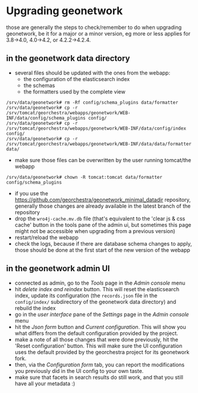 # Upgrading geonetwork

those are generally the steps to check/remember to do when upgrading
geonetwork, be it for a major or a minor version, eg more or less applies for
3.8->4.0, 4.0->4.2, or 4.2.2->4.2.4.

## in the geonetwork data directory

* several files should be updated with the ones from the webapp:
  * the configuration of the elasticsearch index
  * the schemas
  * the formatters used by the complete view
```
/srv/data/geonetwork# rm -Rf config/schema_plugins data/formatter
/srv/data/geonetwork# cp -r /srv/tomcat/georchestra/webapps/geonetwork/WEB-INF/data/config/schema_plugins config/
/srv/data/geonetwork# cp -r /srv/tomcat/georchestra/webapps/geonetwork/WEB-INF/data/config/index config/
/srv/data/geonetwork# cp -r /srv/tomcat/georchestra/webapps/geonetwork/WEB-INF/data/data/formatter data/
```
* make sure those files can be overwritten by the user running tomcat/the webapp
```
/srv/data/geonetwork# chown -R tomcat:tomcat data/formatter config/schema_plugins
```
* if you use the https://github.com/georchestra/geonetwork_minimal_datadir
  repository, generally those changes are already available in the latest
  branch of the repository
* drop the `wro4j-cache.mv.db` file (that's equivalent to the 'clear js & css
  cache' button in the tools pane of the admin ui, but sometimes this page
  might not be accessible when upgrading from a previous version)
* restart/reload the webapp
* check the logs, because if there are database schema changes to apply, those
  should be done at the first start of the new version of the webapp

## in the geonetwork admin UI

* connected as admin, go to the *Tools* page in the *Admin console* menu
* hit *delete index and reindex* button. This will reset the elasticsearch
  index, update its configuration (the `records.json` file in the
  `config/index/` subdirectory of the geonetwork data directory) and rebuild
  the index
* go in the *user interface* pane of the *Settings* page in the *Admin console* menu
* hit the *Json form* button and *Current configuration*. This will show you
  what differs from the default configuration provided by the project.
* make a note of all those changes that were done previously, hit the 'Reset
  configuration' button. This will make sure the UI configuration uses the
  default provided by the georchestra project for its geonetwork fork.
* then, via the *Configuration form* tab, you can report the modifications you
  previously did in the UI config to your own taste.
* make sure that facets in search results do still work, and that you still have
  all your metadata :)
